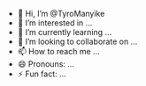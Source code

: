 - 👋 Hi, I’m @TyroManyike
- 👀 I’m interested in ...
- 🌱 I’m currently learning ...
- 💞️ I’m looking to collaborate on ...
- 📫 How to reach me ...
- 😄 Pronouns: ...
- ⚡ Fun fact: ...

<!---
TyroManyike/TyroManyike is a ✨ special ✨ repository because its `README.md` (this file) appears on your GitHub profile.
You can click the Preview link to take a look at your changes.
--->

